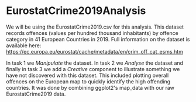 # EurostatCrime2019Analysis

We will be using the EurostatCrime2019.csv for this analysis. This dataset records offences (values per hundred thousand inhabitants) by offence category in 41 European Countries in 2019. Full information on the dataset is available here: https://ec.europa.eu/eurostat/cache/metadata/en/crim_off_cat_esms.htm
 
In task 1 we *Manipulate* the dataset. In task 2 we *Analyse* the dataset and finally in task 3 we add a *Creative* component to illustrate something we have not discovered with this dataset. This included plotting overall offences on the European map to quickly identify the high offending countries. It was done by combining ggplot2's map_data with our raw EurostatCrime2019 data.
